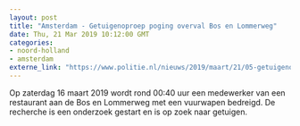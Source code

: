 ```yaml
---
layout: post
title: "Amsterdam - Getuigenoproep poging overval Bos en Lommerweg"
date: Thu, 21 Mar 2019 10:12:00 GMT
categories: 
- noord-holland 
- amsterdam 
externe_link: "https://www.politie.nl/nieuws/2019/maart/21/05-getuigenoproep-poging-overval-bos-en-lommerweg.html"
---
```


Op zaterdag 16 maart 2019 wordt rond 00:40 uur een medewerker van een restaurant aan de Bos en Lommerweg met een vuurwapen bedreigd. De recherche is een onderzoek gestart en is op zoek naar getuigen.
